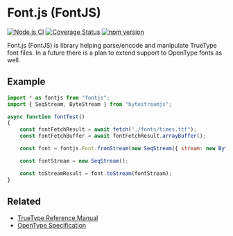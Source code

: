 # Font.js (FontJS)

[![Node.js CI](https://github.com/PeculiarVentures/Font.js/actions/workflows/test.yml/badge.svg)](https://github.com/PeculiarVentures/Font.js/actions/workflows/test.yml)
[![Coverage Status](https://coveralls.io/repos/github/PeculiarVentures/Font.js/badge.svg?branch=typescript)](https://coveralls.io/github/PeculiarVentures/Font.js?branch=typescript)
[![npm version](https://badge.fury.io/js/fontjs.svg)](https://badge.fury.io/js/fontjs)

Font.js (FontJS) is library helping parse/encode and manipulate TrueType font files. In a future there is a plan to extend support to OpenType fonts as well.

## Example
```javascript
import * as fontjs from "fontjs";
import { SeqStream, ByteStream } from "bytestreamjs";

async function fontTest()
{
	const fontFetchResult = await fetch("./fonts/times.ttf");
	const fontFetchBuffer = await fontFetchResult.arrayBuffer();

	const font = fontjs.Font.fromStream(new SeqStream({ stream: new ByteStream({ buffer: fontFetchBuffer }) }));

	const fontStream = new SeqStream();

	const toStreamResult = font.toStream(fontStream);
}
```

## Related

- [TrueType Reference Manual](https://developer.apple.com/fonts/TrueType-Reference-Manual/)
- [OpenType Specification](https://docs.microsoft.com/en-us/typography/opentype/spec/)
